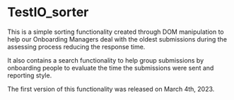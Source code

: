 # TestIO_sorter
This is a simple sorting functionality created through DOM manipulation to help our Onboarding Managers deal with the oldest submissions during the assessing process reducing the response time.

It also contains a search functionality to help group submissions by onboarding people to evaluate the time the submissions were sent and reporting style.

The first version of this functionality was released on March 4th, 2023.
